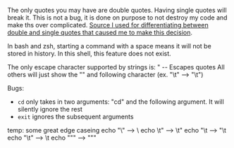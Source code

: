 The only quotes you may have are double quotes. Having single quotes will break it. This is not a bug, it is done on purpose to not destroy my code and make ths over complicated.
[Source I used for differentiating between double and single quotes that caused me to make this decision](https://stackoverflow.com/questions/6697753/difference-between-single-and-double-quotes-in-bash).

In bash and zsh, starting a command with a space means it will not be stored in history. In this shell, this feature does not exist. 

The only escape character supported by strings is:
    \" -- Escapes quotes
All others will just show the "\" and following character (ex. "\t" --> "\t")

Bugs:
- ```cd``` only takes in two arguments: "cd" and the following argument. It will silently ignore the rest  
- ```exit``` ignores the subsequent arguments

temp: some great edge caseing
echo "\\" --> \\
echo \t" --> \t"
echo "\t --> "\t
echo "\\t" --> \\t
echo \""" --> \"""